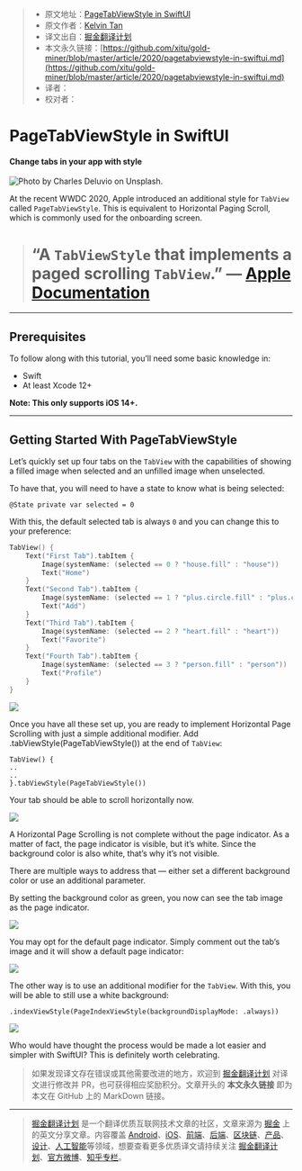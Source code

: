 > * 原文地址：[PageTabViewStyle in SwiftUI](https://medium.com/better-programming/pagetabviewstyle-in-swiftui-7a2aba16e439)
> * 原文作者：[Kelvin Tan](https://medium.com/@zhiyao92)
> * 译文出自：[掘金翻译计划](https://github.com/xitu/gold-miner)
> * 本文永久链接：[https://github.com/xitu/gold-miner/blob/master/article/2020/pagetabviewstyle-in-swiftui.md](https://github.com/xitu/gold-miner/blob/master/article/2020/pagetabviewstyle-in-swiftui.md)
> * 译者：
> * 校对者：

# PageTabViewStyle in SwiftUI

#### Change tabs in your app with style

![Photo by [Charles Deluvio](https://unsplash.com/@charlesdeluvio?utm_source=medium&utm_medium=referral) on [Unsplash](https://unsplash.com?utm_source=medium&utm_medium=referral).](https://cdn-images-1.medium.com/max/8512/0*HuDzGczsUftDGQKL)

At the recent WWDC 2020, Apple introduced an additional style for `TabView` called `PageTabViewStyle`. This is equivalent to Horizontal Paging Scroll, which is commonly used for the onboarding screen.

> # **“A `TabViewStyle` that implements a paged scrolling `TabView`.” — [Apple Documentation](https://developer.apple.com/documentation/swiftui/pagetabviewstyle)**

---

## Prerequisites

To follow along with this tutorial, you’ll need some basic knowledge in:

* Swift
* At least Xcode 12+

**Note: This only supports iOS 14+.**

---

## Getting Started With PageTabViewStyle

Let’s quickly set up four tabs on the `TabView` with the capabilities of showing a filled image when selected and an unfilled image when unselected.

To have that, you will need to have a state to know what is being selected:

```
@State private var selected = 0
```

With this, the default selected tab is always `0` and you can change this to your preference:

```Swift
TabView() {
    Text("First Tab").tabItem {
        Image(systemName: (selected == 0 ? "house.fill" : "house"))
        Text("Home")
    }
    Text("Second Tab").tabItem {
        Image(systemName: (selected == 1 ? "plus.circle.fill" : "plus.circle"))
        Text("Add")
    }
    Text("Third Tab").tabItem {
        Image(systemName: (selected == 2 ? "heart.fill" : "heart"))
        Text("Favorite")
    }
    Text("Fourth Tab").tabItem {
        Image(systemName: (selected == 3 ? "person.fill" : "person"))
        Text("Profile")
    }
}
```

![](https://cdn-images-1.medium.com/max/2484/1*sKnXiZdPNgiSLQwyjh7auQ.png)

Once you have all these set up, you are ready to implement Horizontal Page Scrolling with just a simple additional modifier. Add .tabViewStyle(PageTabViewStyle()) at the end of `TabView`:

```
TabView() {
..
..
}.tabViewStyle(PageTabViewStyle())
```

Your tab should be able to scroll horizontally now.

![](https://cdn-images-1.medium.com/max/2000/1*UEG4z-2uTsEeSx8gMRo2KA.gif)

A Horizontal Page Scrolling is not complete without the page indicator. As a matter of fact, the page indicator is visible, but it’s white. Since the background color is also white, that’s why it’s not visible.

There are multiple ways to address that — either set a different background color or use an additional parameter.

By setting the background color as green, you now can see the tab image as the page indicator.

![](https://cdn-images-1.medium.com/max/2000/1*i406IS9gsRrYLpxZEWPotw.gif)

You may opt for the default page indicator. Simply comment out the tab’s image and it will show a default page indicator:

![](https://cdn-images-1.medium.com/max/2000/1*QJtPwUw7piYoTKs03Dg3NQ.gif)

The other way is to use an additional modifier for the `TabView`. With this, you will be able to still use a white background:

```
.indexViewStyle(PageIndexViewStyle(backgroundDisplayMode: .always))
```

![](https://cdn-images-1.medium.com/max/2000/1*-06MmT2edIdUxd3pscmxtg.gif)

Who would have thought the process would be made a lot easier and simpler with SwiftUI? This is definitely worth celebrating.

> 如果发现译文存在错误或其他需要改进的地方，欢迎到 [掘金翻译计划](https://github.com/xitu/gold-miner) 对译文进行修改并 PR，也可获得相应奖励积分。文章开头的 **本文永久链接** 即为本文在 GitHub 上的 MarkDown 链接。

---

> [掘金翻译计划](https://github.com/xitu/gold-miner) 是一个翻译优质互联网技术文章的社区，文章来源为 [掘金](https://juejin.im) 上的英文分享文章。内容覆盖 [Android](https://github.com/xitu/gold-miner#android)、[iOS](https://github.com/xitu/gold-miner#ios)、[前端](https://github.com/xitu/gold-miner#前端)、[后端](https://github.com/xitu/gold-miner#后端)、[区块链](https://github.com/xitu/gold-miner#区块链)、[产品](https://github.com/xitu/gold-miner#产品)、[设计](https://github.com/xitu/gold-miner#设计)、[人工智能](https://github.com/xitu/gold-miner#人工智能)等领域，想要查看更多优质译文请持续关注 [掘金翻译计划](https://github.com/xitu/gold-miner)、[官方微博](http://weibo.com/juejinfanyi)、[知乎专栏](https://zhuanlan.zhihu.com/juejinfanyi)。
